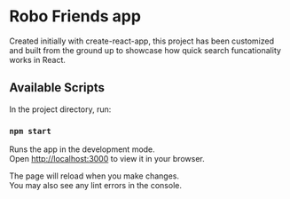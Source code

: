 # Robo Friends app

Created initially with create-react-app, this project has been customized and built from the ground up to showcase how quick search funcationality works in React.

## Available Scripts

In the project directory, run:

### `npm start`

Runs the app in the development mode.\
Open [http://localhost:3000](http://localhost:3000) to view it in your browser.

The page will reload when you make changes.\
You may also see any lint errors in the console.

